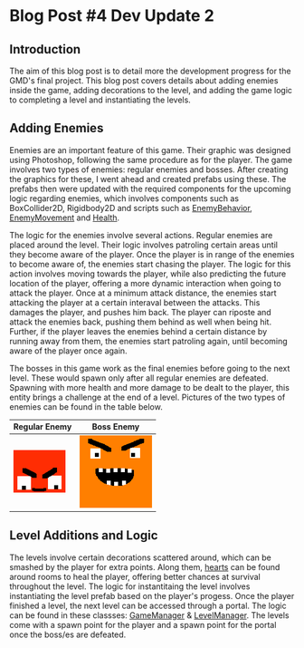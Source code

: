 # Blog Post #4 Dev Update 2

## Introduction

The aim of this blog post is to detail more the development progress for the GMD's final project. This blog post covers details about adding enemies inside the game, adding decorations to the level, and adding the game logic to completing a level and instantiating the levels.

## Adding Enemies

Enemies are an important feature of this game. Their graphic was designed using Photoshop, following the same procedure as for the player. The game involves two types of enemies: regular enemies and bosses. After creating the graphics for these, I went ahead and created prefabs using these. The prefabs then were updated with the required components for the upcoming logic regarding enemies, which involves components such as BoxCollider2D, Rigidbody2D and scripts such as [EnemyBehavior](../gmd-final-project/Assets/Scripts/Enemy/EnemyBehavior.cs), [EnemyMovement](../gmd-final-project/Assets/Scripts/Enemy/EnemyMovement.cs) and [Health](../gmd-final-project/Assets/Scripts/Health/Health.cs).

The logic for the enemies involve several actions. Regular enemies are placed around the level. Their logic involves patroling certain areas until they become aware of the player. Once the player is in range of the enemies to become aware of, the enemies start chasing the player. The logic for this action involves moving towards the player, while also predicting the future location of the player, offering a more dynamic interaction when going to attack the player. Once at a minimum attack distance, the enemies start attacking the player at a certain interaval between the attacks. This damages the player, and pushes him back. The player can riposte and attack the enemies back, pushing them behind as well when being hit. Further, if the player leaves the enemies behind a certain distance by running away from them, the enemies start patroling again, until becoming aware of the player once again.

The bosses in this game work as the final enemies before going to the next level. These would spawn only after all regular enemies are defeated. Spawning with more health and more damage to be dealt to the player, this entity brings a challenge at the end of a level. Pictures of the two types of enemies can be found in the table below.

| Regular Enemy                                 | Boss Enemy                                |
| --------------------------------------------- | ----------------------------------------- |
| ![Regular Enemy](../Blogs/pictures/Enemy.png) | ![Boss Enemy](../Blogs/pictures/Boss.png) |

## Level Additions and Logic

The levels involve certain decorations scattered around, which can be smashed by the player for extra points. Along them, [hearts](../gmd-final-project/Assets/Scripts/Health/HealthItem.cs) can be found around rooms to heal the player, offering better chances at survival throughout the level. The logic for instantitaing the level involves instantiating the level prefab based on the player's progess. Once the player finished a level, the next level can be accessed through a portal. The logic can be found in these classses: [GameManager](../gmd-final-project/Assets/Scripts/GameManagers/GameManager.cs) & [LevelManager](../gmd-final-project/Assets/Scripts/GameManagers/LevelManager.cs). The levels come with a spawn point for the player and a spawn point for the portal once the boss/es are defeated.
